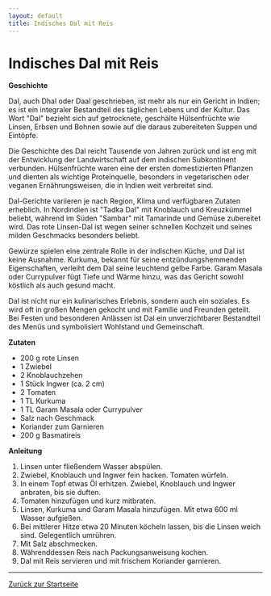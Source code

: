 ```yaml
---
layout: default
title: Indisches Dal mit Reis
---
```


# Indisches Dal mit Reis

**Geschichte**

Dal, auch Dhal oder Daal geschrieben, ist mehr als nur ein Gericht in Indien; es ist ein integraler Bestandteil des täglichen Lebens und der Kultur. Das Wort "Dal" bezieht sich auf getrocknete, geschälte Hülsenfrüchte wie Linsen, Erbsen und Bohnen sowie auf die daraus zubereiteten Suppen und Eintöpfe.

Die Geschichte des Dal reicht Tausende von Jahren zurück und ist eng mit der Entwicklung der Landwirtschaft auf dem indischen Subkontinent verbunden. Hülsenfrüchte waren eine der ersten domestizierten Pflanzen und dienten als wichtige Proteinquelle, besonders in vegetarischen oder veganen Ernährungsweisen, die in Indien weit verbreitet sind.

Dal-Gerichte variieren je nach Region, Klima und verfügbaren Zutaten erheblich. In Nordindien ist "Tadka Dal" mit Knoblauch und Kreuzkümmel beliebt, während im Süden "Sambar" mit Tamarinde und Gemüse zubereitet wird. Das rote Linsen-Dal ist wegen seiner schnellen Kochzeit und seines milden Geschmacks besonders beliebt.

Gewürze spielen eine zentrale Rolle in der indischen Küche, und Dal ist keine Ausnahme. Kurkuma, bekannt für seine entzündungshemmenden Eigenschaften, verleiht dem Dal seine leuchtend gelbe Farbe. Garam Masala oder Currypulver fügt Tiefe und Wärme hinzu, was das Gericht sowohl köstlich als auch gesund macht.

Dal ist nicht nur ein kulinarisches Erlebnis, sondern auch ein soziales. Es wird oft in großen Mengen gekocht und mit Familie und Freunden geteilt. Bei Festen und besonderen Anlässen ist Dal ein unverzichtbarer Bestandteil des Menüs und symbolisiert Wohlstand und Gemeinschaft.

**Zutaten**

- 200 g rote Linsen
- 1 Zwiebel
- 2 Knoblauchzehen
- 1 Stück Ingwer (ca. 2 cm)
- 2 Tomaten
- 1 TL Kurkuma
- 1 TL Garam Masala oder Currypulver
- Salz nach Geschmack
- Koriander zum Garnieren
- 200 g Basmatireis

**Anleitung**

1. Linsen unter fließendem Wasser abspülen.
2. Zwiebel, Knoblauch und Ingwer fein hacken. Tomaten würfeln.
3. In einem Topf etwas Öl erhitzen. Zwiebel, Knoblauch und Ingwer anbraten, bis sie duften.
4. Tomaten hinzufügen und kurz mitbraten.
5. Linsen, Kurkuma und Garam Masala hinzufügen. Mit etwa 600 ml Wasser aufgießen.
6. Bei mittlerer Hitze etwa 20 Minuten köcheln lassen, bis die Linsen weich sind. Gelegentlich umrühren.
7. Mit Salz abschmecken.
8. Währenddessen Reis nach Packungsanweisung kochen.
9. Dal mit Reis servieren und mit frischem Koriander garnieren.

---

[Zurück zur Startseite](index.md)
